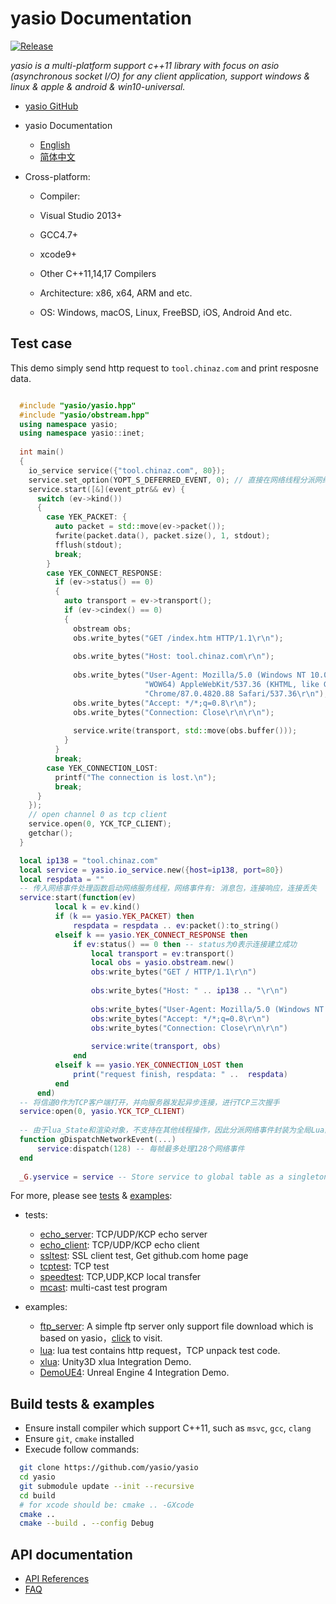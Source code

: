 # yasio Documentation

[![Release](https://img.shields.io/badge/release-v3.36.0-blue.svg)](https://github.com/yasio/yasio/releases)

*yasio is a multi-platform support c++11 library with focus on asio (asynchronous socket I/O) for any client application, support windows & linux & apple & android & win10-universal.*

* [yasio GitHub](https://github.com/yasio/yasio)
* yasio Documentation

  + [English](https://docs.yasio.org/en/latest/)
  + [简体中文](https://docs.yasio.org/zh_CN/latest/)

* Cross-platform:

  * Compiler: 

   * Visual Studio 2013+
   * GCC4.7+
   * xcode9+
   * Other C++11,14,17 Compilers

  * Architecture: x86, x64, ARM and etc.
  * OS: Windows, macOS, Linux, FreeBSD, iOS, Android And etc.

## Test case
This demo simply send http request to ``tool.chinaz.com`` and print resposne data.

```cpp

  #include "yasio/yasio.hpp"
  #include "yasio/obstream.hpp"
  using namespace yasio;
  using namespace yasio::inet;
  
  int main()
  {
    io_service service({"tool.chinaz.com", 80});
    service.set_option(YOPT_S_DEFERRED_EVENT, 0); // 直接在网络线程分派网络事件
    service.start([&](event_ptr&& ev) {
      switch (ev->kind())
      {
        case YEK_PACKET: {
          auto packet = std::move(ev->packet());
          fwrite(packet.data(), packet.size(), 1, stdout);
          fflush(stdout);
          break;
        }
        case YEK_CONNECT_RESPONSE:
          if (ev->status() == 0)
          {
            auto transport = ev->transport();
            if (ev->cindex() == 0)
            {
              obstream obs;
              obs.write_bytes("GET /index.htm HTTP/1.1\r\n");
  
              obs.write_bytes("Host: tool.chinaz.com\r\n");
  
              obs.write_bytes("User-Agent: Mozilla/5.0 (Windows NT 10.0; "
                              "WOW64) AppleWebKit/537.36 (KHTML, like Gecko) "
                              "Chrome/87.0.4820.88 Safari/537.36\r\n");
              obs.write_bytes("Accept: */*;q=0.8\r\n");
              obs.write_bytes("Connection: Close\r\n\r\n");
  
              service.write(transport, std::move(obs.buffer()));
            }
          }
          break;
        case YEK_CONNECTION_LOST:
          printf("The connection is lost.\n");
          break;
      }
    });
    // open channel 0 as tcp client
    service.open(0, YCK_TCP_CLIENT);
    getchar();
  }
```

```lua
  local ip138 = "tool.chinaz.com"
  local service = yasio.io_service.new({host=ip138, port=80})
  local respdata = ""
  -- 传入网络事件处理函数启动网络服务线程，网络事件有: 消息包，连接响应，连接丢失
  service:start(function(ev)
          local k = ev.kind()
          if (k == yasio.YEK_PACKET) then
              respdata = respdata .. ev:packet():to_string()
          elseif k == yasio.YEK_CONNECT_RESPONSE then
              if ev:status() == 0 then -- status为0表示连接建立成功
                  local transport = ev:transport()
                  local obs = yasio.obstream.new()
                  obs:write_bytes("GET / HTTP/1.1\r\n")
  
                  obs:write_bytes("Host: " .. ip138 .. "\r\n")
  
                  obs:write_bytes("User-Agent: Mozilla/5.0 (Windows NT 10.0; WOW64) AppleWebKit/537.36 (KHTML, like Gecko) Chrome/79.0.3945.117 Safari/537.36\r\n")
                  obs:write_bytes("Accept: */*;q=0.8\r\n")
                  obs:write_bytes("Connection: Close\r\n\r\n")
  
                  service:write(transport, obs)
              end
          elseif k == yasio.YEK_CONNECTION_LOST then
              print("request finish, respdata: " ..  respdata)
          end
      end)
  -- 将信道0作为TCP客户端打开，并向服务器发起异步连接，进行TCP三次握手
  service:open(0, yasio.YCK_TCP_CLIENT)
  
  -- 由于lua_State和渲染对象，不支持在其他线程操作，因此分派网络事件封装为全局Lua函数，并且以下函数应该在主线程或者游戏引擎渲染线程调用
  function gDispatchNetworkEvent(...)
      service:dispatch(128) -- 每帧最多处理128个网络事件
  end
  
  _G.yservice = service -- Store service to global table as a singleton instance
```

For more, please see [tests](https://github.com/yasio/yasio/tree/master/tests) & [examples](https://github.com/yasio/yasio/tree/master/tests):

* tests:

  * [echo_server](https://github.com/yasio/yasio/tree/master/tests/echo_server): TCP/UDP/KCP echo server
  * [echo_client](https://github.com/yasio/yasio/tree/master/tests/echo_client): TCP/UDP/KCP echo client
  * [ssltest](https://github.com/yasio/yasio/tree/master/tests/ssl): SSL client test, Get github.com home page
  * [tcptest](https://github.com/yasio/yasio/tree/master/tests/tcp): TCP test
  * [speedtest](https://github.com/yasio/yasio/tree/master/tests/speed): TCP,UDP,KCP local transfer
  * [mcast](https://github.com/yasio/yasio/tree/master/tests/mcast): multi-cast test program

* examples:

  * [ftp_server](https://github.com/yasio/ftp_server): A simple ftp server only support file download which is based on yasio，[click](ftp://ftp.yasio.org/) to visit.
  * [lua](https://github.com/yasio/yasio/tree/master/examples/lua): lua test contains http request，TCP unpack test code.
  * [xlua](https://github.com/yasio/xLua): Unity3D xlua Integration Demo.
  * [DemoUE4](https://github.com/yasio/DemoUE4): Unreal Engine 4 Integration Demo.

## Build tests & examples
* Ensure install compiler which support C++11, such as ``msvc``, ``gcc``, ``clang``
* Ensure ``git``, ``cmake`` installed
* Execude follow commands:

```sh
  git clone https://github.com/yasio/yasio
  cd yasio
  git submodule update --init --recursive 
  cd build
  # for xcode should be: cmake .. -GXcode
  cmake ..
  cmake --build . --config Debug
```

## API documentation
* [API References](api/index.md)
* [FAQ](faq.md)
